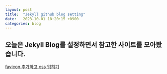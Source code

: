 ```yaml
---
layout: post
title:  "Jekyll github blog setting"
date:   2023-10-01 18:20:15 +0900
categories: blog
---
```


## 오늘은 Jekyll Blog를 설정하면서 참고한 사이트를 모아봤습니다.

[favicon 추가하고 css 입히기][jekyll-favicon-css]

[jekyll-favicon-css]: https://min9nim.github.io/2018/03/add-favicon/

